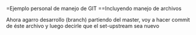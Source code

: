 =Ejemplo personal de manejo de GIT
==Incluyendo manejo de archivos

Ahora agarro desarrollo (branch) partiendo del master, voy a hacer commit de éste archivo y luego decirle que el set-upstream sea nuevo
